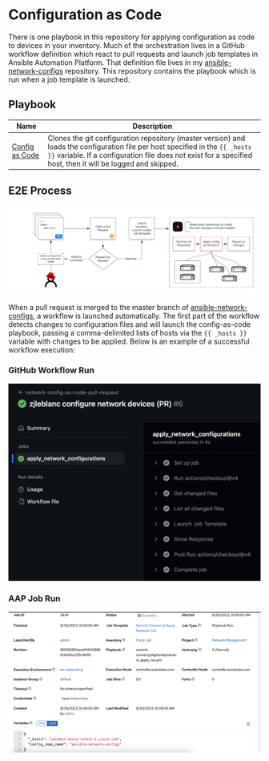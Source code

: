 # Configuration as Code

There is one playbook in this repository for applying configuration as code to devices in your inventory. Much of the orchestration lives in a GitHub workflow definition which react to pull requests and launch job templates in Ansible Automation Platform. That definition file lives in my [ansible-network-configs](https://github.com/zjleblanc/ansible-network-configs/blob/master/.github/workflows/network_cac_pr.yml) repository. This repository contains the playbook which is run when a job template is launched.

## Playbook

| Name | Description |
| --- | --- |
| [Config as Code](./playbooks/network_apply_cac.yml) | Clones the git configuration repository (master version) and loads the configuration file per host specified in the `{{ _hosts }}` variable. If a configuration file does not exist for a specified host, then it will be logged and skipped. |

## E2E Process

![Process Diagram](/.attachments/NetworkCaC.png)

When a pull request is merged to the master branch of [ansible-network-configs](https://github.com/zjleblanc/ansible-network-configs), a workflow is launched automatically. The first part of the workflow detects changes to configuration files and will launch the config-as-code playbook, passing a comma-delimited lists of hosts via the `{{ _hosts }}` variable with changes to be applied. Below is an example of a successful workflow execution:

### GitHub Workflow Run
![Workflow Execution Result](/.attachments/github_action_result.png)

### AAP Job Run
![Config as Code Job](/.attachments/cac_jt_run.png)